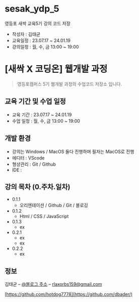# sesak_ydp_5
영등포 새싹 교육5기 강의 코드 저장

 - 작성자 : 김태균
 - 교육일정 : 23.07.17 ~ 24.01.19
 - 강의일정 : 월, 수, 금 13:00 ~ 19:00

# [새싹 X 코딩온] 웹개발 과정  

> 영등포캠퍼스 5기 웹개발 과정의 수업코드 저장소 입니다.

## 교육 기간 및 수업 일정

* 교육 기간 : 23.07.17 ~ 24.01.19
* 수업 일정 : 월, 수, 금 13:00 ~ 19:00

## 개발 환경 
* 강의는 Windows / MacOS 둘다 진행하며 필자는 MacOS로 진행
* 에디터 : VScode
* 형상관리 : Git / Github
* IDE : 

## 강의 목차 (0.주차.일차)

* 0.1.1
    * 오리엔테이션 / Github / Git / 블로깅
* 0.1.2
    * Html / CSS / JavaScript
* 0.1.3
    * ex
* 0.2.1
    * ex
    * ex
* 0.2.2
    * ex

## 정보

김태균 – [@블로그 주소](https://dksl00.tistory.com/) – rlaxorbs159@gmail.com

[https://github.com/hotdog7778](https://github.com/dbader/)